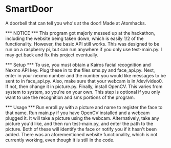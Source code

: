 # SmartDoor
A doorbell that can tell you who's at the door!
Made at Atomhacks.

*** NOTICE ***
This program got majorly messed up at the hackathon, including the website being taken down,
which is easily 1/2 of the functionality.
However, the basic API still works. This was designed to be run on a raspberry pi, but can run
anywhere if you only use test-main.py.
I may get back and fix this project eventually.

*** Setup ***
To use, you must obtain a Kairos facial recognition and Nexmo API key. Plug these in to 
the files sms.py and face_api.py.
Next, enter in your nexmo number and the number you would like messages to be sent to in face_api.py.
Also, make sure that your webcam is in /dev/video0. If not, then change it in picture.py.
Finally, install OpenCV. This varies from system to system, so you're on your own.
This step is optional if you only want to use the recognition and sms portions of the program.

*** Usage ***
Run enroll.py with a picture and name to register the face to that name.
Run main.py if you have OpenCV installed and a webcam plugged it. It will take a picture using the webcam.
Alternatively, take any picture you'd like, and then run test-main.py, and enter the path to the picture.
Both of these will identify the face or notify you if it hasn't been added.
There was an aforementioned website functionality, which is not currently working, even though it is
still in the code.
